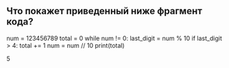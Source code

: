## Что покажет приведенный ниже фрагмент кода?

num = 123456789
total = 0
while num != 0:
    last_digit = num % 10
    if last_digit > 4:
        total += 1
    num = num // 10
print(total)

5
